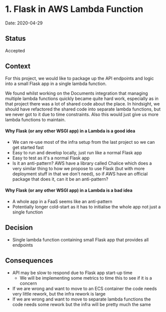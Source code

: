 # 1. Flask in AWS Lambda Function

Date: 2020-04-29

## Status

Accepted

## Context

For this project, we would like to package up the API endpoints and logic into a small Flask app in a single lambda function.

We found whilst working on the Documents integration that managing multiple lambda functions quickly became quite hard work, 
especially as in that project there was a lot of shared code about the place. In hindsight, we should have refactored the 
shared code into separate lambda functions, but we never got to it due to time constraints. Also this would just give us 
more lambda functions to maintain. 

#### Why Flask (or any other WSGI app) in a Lambda is a good idea

* We can re-use most of the infra setup from the last project so we can get started fast
* Easy to run and develop locally, just run like a normal Flask app
* Easy to test as it's a normal Flask app
* Is it an anti-pattern? AWS have a library called Chalice which does a very similar thing to how we propose to use Flask
(but with more deployment stuff in that we don't need), so if AWS have an official package that does it, can it be an 
anti-pattern? 


#### Why Flask (or any other WSGI app) in a Lambda is a bad idea
* A whole app in a FaaS seems like an anti-pattern
* Potentially longer cold-start as it has to initialise the whole app not just a single function

## Decision

* Single lambda function containing small Flask app that provides all endpoints

## Consequences

* API may be slow to respond due to Flask app start-up time
    * We will be implementing some metrics to time this to see if it is a concern
* If we are wrong and want to move to an ECS container the code needs very little rework, but the infra rework is large
* If we are wrong and want to move to separate lambda functions the code needs some rework but the infra will be pretty 
much the same
 



